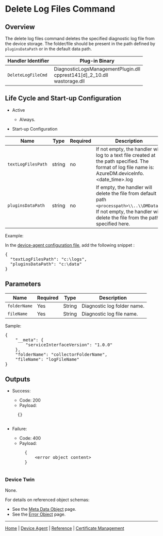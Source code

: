 # Delete Log Files Command

## Overview

The delete log files command deletes the specified diagnostic log file from the device storage. The folder/file should be present in the path defined by `pluginsDataPath` or in the default data path. 

| Handler Identifier | Plug-in Binary |
|----|----|
| `DeleteLogFileCmd` | DiagnosticLogsManagementPlugin.dll<br/>cpprest141[d]_2_10.dll<br/>wastorage.dll |

## Life Cycle and Start-up Configuration

- Active
    - Always.

- Start-up Configuration

| Name | Type | Required | Description |
|------|------|----------|-------------|
| `textLogFilesPath` | string | no | If not empty, the handler will log to a text file created at the path specified. The format of log file name is: AzureDM.deviceInfo.&lt;date_time&gt;.log |
| `pluginsDataPath` | string | no | If empty, the handler will delete the file from default path `<processpath>\\..\\DMData)`. If not empty, the handler will delete the file from the path specified here. |  

Example:

In the [device-agent configuration file](../../reference/device-agent-configuration-file.md), add the following snippet :

<pre>
{
  "textLogFilesPath": "c:\logs",
  "pluginsDataPath": "c:\data"
}
</pre>

## Parameters

| Name | Required | Type | Description |
|-----|-----|-----|-----|
| `folderName` | Yes | String | Diagnostic log folder name. |
| `fileName` | Yes | String | Diagnostic log file name. |

Sample:

<pre>
{
    "__meta": {
        "serviceInterfaceVersion": "1.0.0"
    },
    "folderName": "collectorFolderName",
    "fileName": "logFileName"
}
</pre>

## Outputs

- Success:
    - Code: 200
    - Payload:
    <pre>
    {}
    </pre>

- Failure:
    - Code: 400
    - Payload:
        <pre>
        {
            &lt;error object content&gt;
        }
        </pre>

### Device Twin

None.

For details on referenced object schemas:

- See the [Meta Data Object](meta-object.md) page.
- See the [Error Object](error-object.md) page.

----

[Home](../../../../README.md) | [Device Agent](../../device-agent.md) | [Reference](../../reference.md) | [Certificate Management](certificate-management.md)